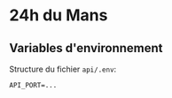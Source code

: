 # 24h du Mans

## Variables d'environnement

Structure du fichier `api/.env`:
```dotenv
API_PORT=...
```
